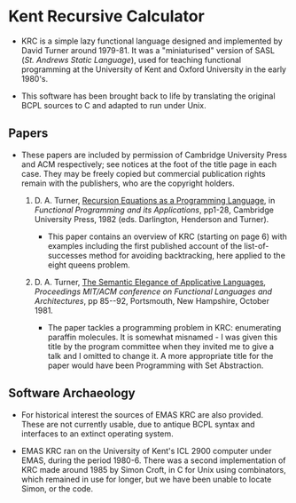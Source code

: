 # Kent Recursive Calculator

* KRC is a simple lazy functional language designed and implemented by David Turner around 1979-81. It was a "miniaturised" version of SASL (*St. Andrews Static Language*), used for teaching functional programming at the University of Kent and Oxford University in the early 1980's.

* This software has been brought back to life by translating the original BCPL sources to C and adapted to run under Unix.

## Papers

* These papers are included by permission of Cambridge University Press and ACM respectively; see notices at the foot of the title page in each case. They may be freely copied but commercial publication rights remain with the publishers, who are the copyright holders.

  1. D. A. Turner, [Recursion Equations as a Programming Language](pdf/recursion_equations.pdf), in *Functional Programming and its Applications*, pp1-28, Cambridge University Press, 1982 (eds. Darlington, Henderson and Turner).
     * This paper contains an overview of KRC (starting on page 6) with examples including the first published account of the list-of-successes method for avoiding backtracking, here applied to the eight queens problem.

  2. D. A. Turner, [The Semantic Elegance of Applicative Languages](pdf/paraffins-turner.pdf), *Proceedings MIT/ACM conference on Functional Languages and Architectures*, pp 85--92, Portsmouth, New Hampshire, October 1981.
     * The paper tackles a programming problem in KRC: enumerating paraffin molecules. It is somewhat misnamed - I was given this title by the program committee when they invited me to give a talk and I omitted to change it. A more appropriate title for the paper would have been Programming with Set Abstraction.

## Software Archaeology

* For historical interest the sources of EMAS KRC are also provided.  These are not currently usable, due to antique BCPL syntax and interfaces to an extinct operating system.

* EMAS KRC ran on the University of Kent's ICL 2900 computer under EMAS, during the period 1980-6. There was a second implementation of KRC made around 1985 by Simon Croft, in C for Unix using combinators, which remained in use for longer, but we have been unable to locate Simon, or the code.
